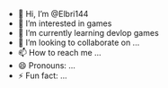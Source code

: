 - 👋 Hi, I’m @Elbri144
- 👀 I’m interested in games
- 🌱 I’m currently learning devlop games
- 💞️ I’m looking to collaborate on ...
- 📫 How to reach me ...
- 😄 Pronouns: ...
- ⚡ Fun fact: ...

<!---
Elbri144/Elbri144 is a ✨ special ✨ repository because its `README.md` (this file) appears on your GitHub profile.
You can click the Preview link to take a look at your changes.
--->
